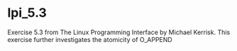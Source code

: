 lpi_5.3
=======

Exercise 5.3 from The Linux Programming Interface by Michael Kerrisk. This exercise further investigates the atomicity of O_APPEND

